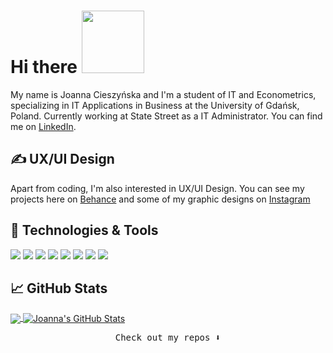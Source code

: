 # Hi there <img src="https://media.giphy.com/media/Wj7lNjMNDxSmc/giphy.gif" width="100px">
My name is Joanna Cieszyńska and I'm a student of IT and Econometrics, specializing in IT Applications in Business at the University of Gdańsk, Poland. Currently working at State Street as a IT Administrator. You can find me on [LinkedIn](https://www.linkedin.com/in/joannacieszynska/).

## &#x270d; UX/UI Design

Apart from coding, I'm also interested in UX/UI Design. You can see my projects here on [Behance][1] and some of my graphic designs on [Instagram][2]

## 🔧 Technologies & Tools
![](https://img.shields.io/badge/Code-JavaScript-informational?style=for-the-badge&logo=javascript&logoColor=black&color=41b883)
![](https://img.shields.io/badge/Code-Java-informational?style=for-the-badge&logo=java&logoColor=white&color=41b883)
![](https://img.shields.io/badge/Code-C_%23-informational?style=for-the-badge&logo=c-sharp&logoColor=white&color=41b883)
![](https://img.shields.io/badge/Tools-Adobe_XD-informational?style=for-the-badge&logo=adobe-xd&logoColor=white&color=41b883)
![](https://img.shields.io/badge/Tools-Figma-informational?style=for-the-badge&logo=figma&logoColor=white&color=41b883)
![](https://img.shields.io/badge/Tools-Visual_Studio-informational?style=for-the-badge&logo=visual-studio&logoColor=white&color=41b883)
![](https://img.shields.io/badge/Tools-Visual_Studio_Code-informational?style=for-the-badge&logo=visual-studio-code&logoColor=white&color=41b883)
![](https://img.shields.io/badge/Tools-IntelliJ_IDEA-informational?style=for-the-badge&logo=intellij-idea&logoColor=white&color=41b883)


## &#x1f4c8; GitHub Stats

<a href="https://github.com/jcieszynska/jcieszynska">
  <img align="center" src="https://github-readme-stats.vercel.app/api/top-langs/?username=jcieszynska&hide=html,typescript&theme=vue" />
</a>
<a href="https://github.com/jcieszynska/jcieszynska">
  <img align="center" src="https://github-readme-stats.vercel.app/api?username=jcieszynska&show_icons=true&line_height=27&count_private=true&theme=vue" alt="Joanna's GitHub Stats" />
</a>


<p align="center"><samp>
Check out my repos ⬇️  
  </samp>
</p>

<!-- links to social media icons -->

<!-- icons with padding -->

[1.1]: http://i.imgur.com/tXSoThF.png (twitter icon with padding)
[2.1]: http://i.imgur.com/0o48UoR.png (github icon with padding)

<!-- icons without padding -->

[1.2]: https://raw.githubusercontent.com/jcieszynska/jcieszynska/main/behance.png (behance icon)
[2.2]: http://i.imgur.com/9I6NRUm.png (github icon without padding)
[3.2]: https://raw.githubusercontent.com/MartinHeinz/MartinHeinz/master/linkedin-3-16.png (LinkedIn icon without padding)


<!-- links to your social media accounts -->

[1]: https://behance.net/joannacieszynska
[2]: https://www.instagram.com/yoanna_atelier/
[3]: https://www.linkedin.com/in/joannacieszynska/


<!-- Resources -->
<!-- Icons: https://simpleicons.org/ -->
<!-- GitHub Stats: https://github.com/anuraghazra/github-readme-stats -->
<!-- Emojis: https://emojipedia.org/emoji/ -->
<!-- HTML Emojis: https://www.fileformat.info/index.htm -->
<!-- Shields: https://shields.io/ -->
<!-- Awesome GitHub Profile README: https://github.com/abhisheknaiidu/awesome-github-profile-readme -->
<!--
**jcieszynska/jcieszynska** is a ✨ _special_ ✨ repository because its `README.md` (this file) appears on your GitHub profile.



